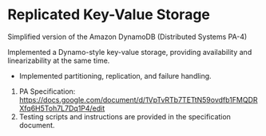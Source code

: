 # Replicated Key-Value Storage
Simplified version of the Amazon DynamoDB (Distributed Systems PA-4)

Implemented a Dynamo-style key-value storage, providing availability and linearizability at the same time.
- Implemented partitioning, replication, and failure handling.


1. PA Specification: https://docs.google.com/document/d/1VpTvRTb7TETtN59ovdfb1FMQDRXfq6H5Toh7L7Dq1P4/edit
2. Testing scripts and instructions are provided in the specification document.
